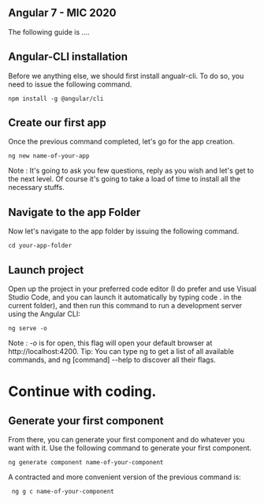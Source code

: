 ## Angular 7 - MIC 2020

The following guide is ....

## Angular-CLI installation

Before we anything else, we should first install angualr-cli. To do so, you need to issue the following command.

```
npm install -g @angular/cli
```

## Create our first app

Once the previous command completed, let's go for the app creation.

```
ng new name-of-your-app
```

Note : It's going to ask you few questions, reply as you wish and let's get to the next level. Of course it's going to take a load of time to install all the necessary stuffs.

## Navigate to the app Folder

Now let's navigate to the app folder by issuing the following command.

```
cd your-app-folder
```

## Launch project

Open up the project in your preferred code editor (I do prefer and use Visual Studio Code, and you can launch it automatically by typing code . in the current folder), and then run this command to run a development server using the Angular CLI:

```
ng serve -o
```

Note :
_-o_ is for open, this flag will open your default browser at http://localhost:4200. Tip: You can type ng to get a list of all available commands, and ng [command] --help to discover all their flags.

# Continue with coding.

## Generate your first component

From there, you can generate your first component and do whatever you want with it.
Use the following command to generate your first component.

```
ng generate component name-of-your-component
```

A contracted and more convenient version of the previous command is:

```
 ng g c name-of-your-component
```
